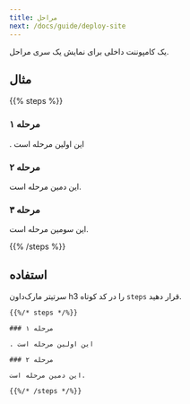 ```yaml
---
title: مراحل
next: /docs/guide/deploy-site
---
```


یک کامپوننت داخلی برای نمایش یک سری مراحل.

## مثال

{{% steps %}}

### مرحله ۱
. این اولین مرحله است

### مرحله ۲

این دمین مرحله است.

### مرحله ۳

این سومین مرحله است.

{{% /steps %}}


## استفاده

سرتیتر مارک‌داون h3 را در کد کوتاه `steps` قرار دهید.

```
{{%/* steps */%}}

### مرحله ۱

. این اولین مرحله است

### مرحله ۲

این دمین مرحله است.

{{%/* /steps */%}}
```
